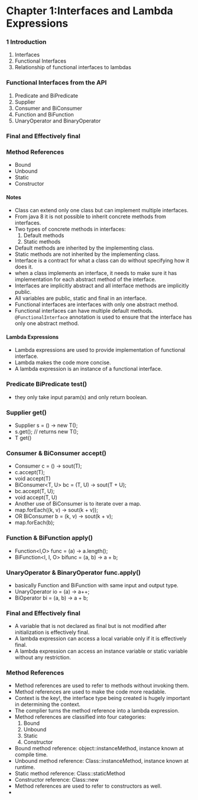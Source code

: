 # Chapter 1:Interfaces and Lambda Expressions

### 1 Introduction
1. Interfaces
2. Functional Interfaces
3. Relationship of functional interfaces to lambdas

### Functional Interfaces from the API
1. Predicate and BiPredicate
2. Supplier
3. Consumer and BiConsumer
4. Function and BiFunction
5. UnaryOperator and BinaryOperator

### Final and Effectively final
### Method References
- Bound 
- Unbound
- Static
- Constructor


#### Notes
- Class can extend only one class but can implement multiple interfaces.
- From java 8 it is not possible to inherit concrete methods from interfaces.
- Two types of concrete methods in interfaces:
  1. Default methods
  2. Static methods
- Default methods are inherited by the implementing class.
- Static methods are not inherited by the implementing class.
- Interface is a contract for what a class can do without specifying how it does it.
- when a class implements an interface, it needs to make sure it has implementation for each abstract method of the interface.
- Interfaces are implicitly abstract and all interface methods are implicitly public.
- All variables are public, static and final in an interface.
- Functional interfaces are interfaces with only one abstract method.
- Functional interfaces can have multiple default methods.
`@FunctionalInterface` annotation is used to ensure that the interface has only one abstract method.

#### Lambda Expressions
- Lambda expressions are used to provide implementation of functional interface.
- Lambda makes the code more concise.
- A lambda expression is an instance of a functional interface.

### Predicate BiPredicate test()
- they only take input param(s) and only return boolean.

### Supplier get()
- Supplier<T> s = () -> new T();
- s.get(); // returns new T();
- T get()

### Consumer & BiConsumer accept()
- Consumer<T> c = () -> sout(T);
- c.accept(T);
- void accept(T)
- BiConsumer<T, U> bc = (T, U) -> sout(T + U);
- bc.accept(T, U);
- void accept(T, U)
- Another use of BiConsumer is to iterate over a map.
- map.forEach((k, v) -> sout(k + v));
- OR BiConsumer b = (k, v) -> sout(k + v);
- map.forEach(b);

### Function & BiFunction apply()
- Function<I,O> func = (a) -> a.length();
- BiFunction<I, I, O> bifunc = (a, b) -> a + b;

### UnaryOperator & BinaryOperator func.apply()
- basically Function and BiFunction with same input and output type.
- UnaryOperator<IO> io = (a) -> a++;
- BiOperator<IO> bi = (a, b) -> a + b;

### Final and Effectively final
- A variable that is not declared as final but is not modified after initialization is effectively final.
- A lambda expression can access a local variable only if it is effectively final.
- A lambda expression can access an instance variable or static variable without any restriction.

### Method References
- Method references are used to refer to methods without invoking them.
- Method references are used to make the code more readable.
- Context is the key!, the interface type being created is hugely important in determining the context.
- The complier turns the method reference into a lambda expression.
- Method references are classified into four categories:
  1. Bound
  2. Unbound
  3. Static
  4. Constructor
- Bound method reference: object::instanceMethod, instance known at compile time.
- Unbound method reference: Class::instanceMethod, instance known at runtime.
- Static method reference: Class::staticMethod
- Constructor reference: Class::new
- Method references are used to refer to constructors as well.
- 